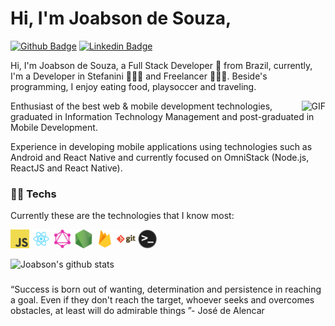 # Hi, I'm Joabson de Souza,
[![Github Badge](https://img.shields.io/badge/-Github-000?style=flat-square&logo=Github&logoColor=white&link=https://github.com/https://github.com/joabsondesouza)](https://github.com/https://github.com/joabsondesouza)
[![Linkedin Badge](https://img.shields.io/badge/-LinkedIn-blue?style=flat-square&logo=Linkedin&logoColor=white&link=https://www.linkedin.com/in/joabsondesouza/)](https://www.linkedin.com/in/joabsondesouza/)

Hi, I'm Joabson de Souza, a Full Stack Developer 🚀 from Brazil, currently, I'm a Developer in Stefanini 🙍🏽‍♂️ and Freelancer 👨🏽‍💻. 
Beside's programming, I enjoy eating food, playsoccer and traveling.

<img align="right" alt="GIF" src="https://media.giphy.com/media/836HiJc7pgzy8iNXCn/giphy.gif" />

Enthusiast of the best web & mobile development technologies, graduated in Information Technology Management and post-graduated in Mobile Development.

Experience in developing mobile applications using technologies such as Android and React Native and currently focused on OmniStack (Node.js, ReactJS and React Native).

### :man_technologist:  Techs

Currently these are the technologies that I know most:

<code><img height="30" src="https://raw.githubusercontent.com/github/explore/80688e429a7d4ef2fca1e82350fe8e3517d3494d/topics/javascript/javascript.png"></code>
<code><img height="30" src="https://raw.githubusercontent.com/github/explore/80688e429a7d4ef2fca1e82350fe8e3517d3494d/topics/react/react.png"></code>
<code><img height="30" src="https://raw.githubusercontent.com/github/explore/5c058a388828bb5fde0bcafd4bc867b5bb3f26f3/topics/graphql/graphql.png"></code>
<code><img height="30" src="https://raw.githubusercontent.com/github/explore/80688e429a7d4ef2fca1e82350fe8e3517d3494d/topics/nodejs/nodejs.png"></code>
<code><img height="30" src="https://raw.githubusercontent.com/github/explore/80688e429a7d4ef2fca1e82350fe8e3517d3494d/topics/firebase/firebase.png"></code>
<code><img height="30" src="https://raw.githubusercontent.com/github/explore/80688e429a7d4ef2fca1e82350fe8e3517d3494d/topics/git/git.png"></code>
<code><img height="30" src="https://raw.githubusercontent.com/github/explore/80688e429a7d4ef2fca1e82350fe8e3517d3494d/topics/terminal/terminal.png"></code>

![Joabson's github stats](https://github-readme-stats.vercel.app/api?username=joabsondesouza&show_icons=true&hide_border=true)

###
###

“Success is born out of wanting, determination and persistence in reaching a goal. Even if they don't reach the target, whoever seeks and overcomes obstacles, at least will do admirable things ”- José de Alencar

   [React Native]: <https://reactnative.dev>
   [React JS]: <https://pt-br.reactjs.org>
   [Node.js]: <http://nodejs.org>
   [Android]: <https://www.android.com/intl/pt-BR_br>
